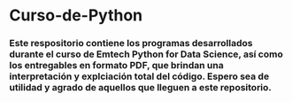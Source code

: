 # Curso-de-Python
### Este respositorio contiene los programas desarrollados durante el curso de Emtech Python for Data Science, así como los entregables en formato PDF, que brindan una interpretación y explciación total del código. Espero sea de utilidad y agrado de aquellos que lleguen a este repositorio.
